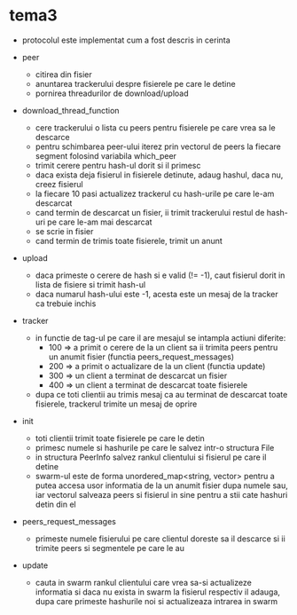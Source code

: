 # tema3
- protocolul este implementat cum a fost descris in cerinta

- peer
    - citirea din fisier
    - anuntarea trackerului despre fisierele pe care le detine
    - pornirea threadurilor de download/upload

- download_thread_function
    - cere trackerului o lista cu peers pentru fisierele pe care vrea sa le descarce
    - pentru schimbarea peer-ului iterez prin vectorul de peers la fiecare segment folosind variabila which_peer
    - trimit cerere pentru hash-ul dorit si il primesc
    - daca exista deja fisierul in fisierele detinute, adaug hashul, daca nu, creez fisierul
    - la fiecare 10 pasi actualizez trackerul cu hash-urile pe care le-am descarcat
    - cand termin de descarcat un fisier, ii trimit trackerului restul de hash-uri pe care le-am mai descarcat
    - se scrie in fisier
    - cand termin de trimis toate fisierele, trimit un anunt

- upload
    - daca primeste o cerere de hash si e valid (!= -1), caut fisierul dorit in lista de fisiere si trimit hash-ul
    - daca numarul hash-ului este -1, acesta este un mesaj de la tracker ca trebuie inchis 

- tracker
    - in functie de tag-ul pe care il are mesajul se intampla actiuni diferite:
        - 100 => a primit o cerere de la un client sa ii trimita peers pentru un anumit fisier (functia peers_request_messages)
        - 200 => a primit o actualizare de la un client (functia update)
        - 300 => un client a terminat de descarcat un fisier
        - 400 => un client a terminat de descarcat toate fisierele
    - dupa ce toti clientii au trimis mesaj ca au terminat de descarcat toate fisierele, trackerul trimite un mesaj de oprire

- init
    - toti clientii trimit toate fisierele pe care le detin
    - primesc numele si hashurile pe care le salvez intr-o structura File
    - in structura PeerInfo salvez rankul clientului si fisierul pe care il detine
    - swarm-ul este de forma unordered_map<string, vector<PeerInfo>> pentru a putea accesa usor informatia de la un anumit
    fisier dupa numele sau, iar vectorul salveaza peers si fisierul in sine pentru a stii cate hashuri detin din el


- peers_request_messages
    - primeste numele fisierului pe care clientul doreste sa il descarce si ii trimite peers si segmentele pe care le au

- update
    - cauta in swarm rankul clientului care vrea sa-si actualizeze informatia si daca nu exista in swarm la fisierul
    respectiv il adauga, dupa care primeste hashurile noi si actualizeaza intrarea in swarm
